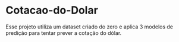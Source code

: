 # Cotacao-do-Dolar
Esse projeto utiliza um dataset criado do zero e aplica 3 modelos de predição para tentar prever a cotação do dólar.
